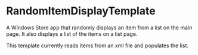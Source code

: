 RandomItemDisplayTemplate
=========================

A Windows Store app that randomly displays an item from a list on the main page.
It also displays a list of the items on a list page.

This template currently reads items from an xml file and populates the list.

